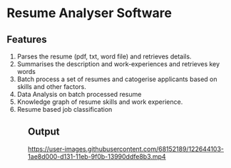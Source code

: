 # Resume Analyser Software

## Features
<ol>
  <li> Parses the resume (pdf, txt, word file) and retrieves details. </li>
  <li> Summarises the description and  work-experiences and retrieves key words </li>
  <li> Batch process a set of resumes and catogerise applicants based on skills and other factors. </li>
  <li> Data Analysis on batch processed resume </li>
  <li> Knowledge graph of resume skills and work experience. </li>
  <li> Resume based job classification </li>
<ol>

  ## Output
https://user-images.githubusercontent.com/68152189/122644103-1ae8d000-d131-11eb-9f0b-13990ddfe8b3.mp4

